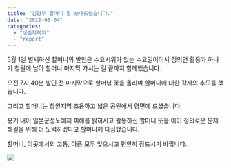 ```yaml
---
title: "김양주 할머니 잘 보내드렸습니다."
date: "2022-05-04"
categories: 
  - "생존자복지"
  - "report"
---
```


5월 1일 별세하신 할머니의 발인은 수요시위가 있는 수요일이어서 정의연 활동가 하나가 창원에 남아 할머니 마지막 가시는 길 끝까지 함께했습니다.

오전 7시 40분 발인 전 마지막으로 할머닊 꽃을 올리며 할머니에 대한 각자의 추모를 했습니다.

그리고 할머니는 창원지역 조용하고 넓은 공원에서 영면에 드셨습니다.

용기 내어 일본군성노예제 피해를 밝히시고 활동하신 할머니 뜻을 이어 정의로운 문제 해결을 위해 더 노력하겠다고 할머니께 다짐했습니다.

할머니, 이곳에서의 고통, 아픔 모두 잊으시고 편안히 잠드시기 바랍니다.

![](https://womenandwar.net/kr/wp-content/uploads/2022/05/사본-20220504_112742_1-545x1024.jpg)
